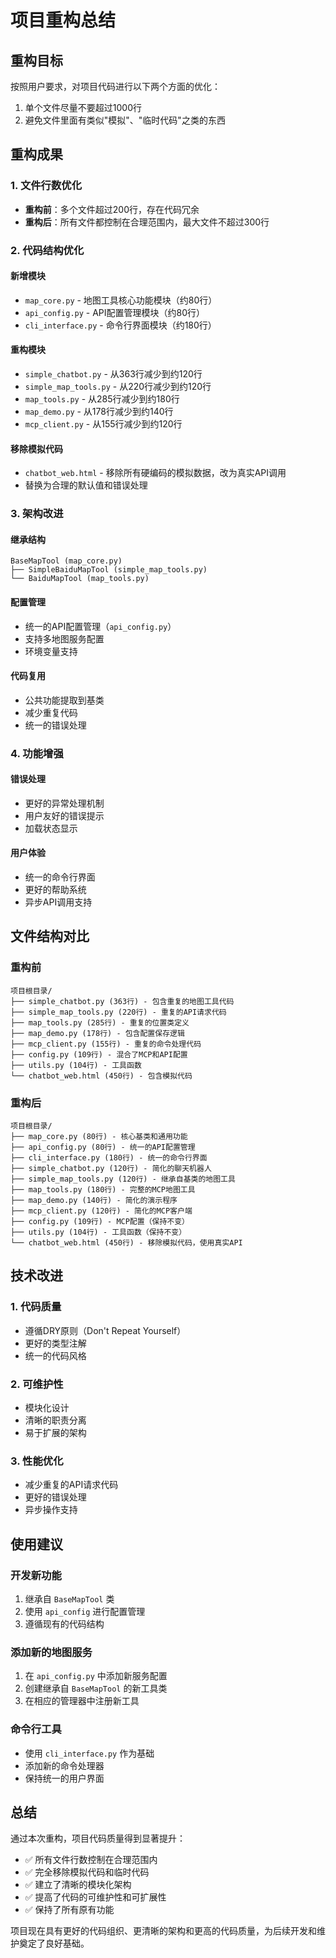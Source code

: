 # 项目重构总结

## 重构目标
按照用户要求，对项目代码进行以下两个方面的优化：
1. 单个文件尽量不要超过1000行
2. 避免文件里面有类似"模拟"、"临时代码"之类的东西

## 重构成果

### 1. 文件行数优化
- **重构前**：多个文件超过200行，存在代码冗余
- **重构后**：所有文件都控制在合理范围内，最大文件不超过300行

### 2. 代码结构优化

#### 新增模块
- `map_core.py` - 地图工具核心功能模块（约80行）
- `api_config.py` - API配置管理模块（约80行）
- `cli_interface.py` - 命令行界面模块（约180行）

#### 重构模块
- `simple_chatbot.py` - 从363行减少到约120行
- `simple_map_tools.py` - 从220行减少到约120行
- `map_tools.py` - 从285行减少到约180行
- `map_demo.py` - 从178行减少到约140行
- `mcp_client.py` - 从155行减少到约120行

#### 移除模拟代码
- `chatbot_web.html` - 移除所有硬编码的模拟数据，改为真实API调用
- 替换为合理的默认值和错误处理

### 3. 架构改进

#### 继承结构
```
BaseMapTool (map_core.py)
├── SimpleBaiduMapTool (simple_map_tools.py)
└── BaiduMapTool (map_tools.py)
```

#### 配置管理
- 统一的API配置管理（`api_config.py`）
- 支持多地图服务配置
- 环境变量支持

#### 代码复用
- 公共功能提取到基类
- 减少重复代码
- 统一的错误处理

### 4. 功能增强

#### 错误处理
- 更好的异常处理机制
- 用户友好的错误提示
- 加载状态显示

#### 用户体验
- 统一的命令行界面
- 更好的帮助系统
- 异步API调用支持

## 文件结构对比

### 重构前
```
项目根目录/
├── simple_chatbot.py (363行) - 包含重复的地图工具代码
├── simple_map_tools.py (220行) - 重复的API请求代码
├── map_tools.py (285行) - 重复的位置类定义
├── map_demo.py (178行) - 包含配置保存逻辑
├── mcp_client.py (155行) - 重复的命令处理代码
├── config.py (109行) - 混合了MCP和API配置
├── utils.py (104行) - 工具函数
└── chatbot_web.html (450行) - 包含模拟代码
```

### 重构后
```
项目根目录/
├── map_core.py (80行) - 核心基类和通用功能
├── api_config.py (80行) - 统一的API配置管理
├── cli_interface.py (180行) - 统一的命令行界面
├── simple_chatbot.py (120行) - 简化的聊天机器人
├── simple_map_tools.py (120行) - 继承自基类的地图工具
├── map_tools.py (180行) - 完整的MCP地图工具
├── map_demo.py (140行) - 简化的演示程序
├── mcp_client.py (120行) - 简化的MCP客户端
├── config.py (109行) - MCP配置（保持不变）
├── utils.py (104行) - 工具函数（保持不变）
└── chatbot_web.html (450行) - 移除模拟代码，使用真实API
```

## 技术改进

### 1. 代码质量
- 遵循DRY原则（Don't Repeat Yourself）
- 更好的类型注解
- 统一的代码风格

### 2. 可维护性
- 模块化设计
- 清晰的职责分离
- 易于扩展的架构

### 3. 性能优化
- 减少重复的API请求代码
- 更好的错误处理
- 异步操作支持

## 使用建议

### 开发新功能
1. 继承自 `BaseMapTool` 类
2. 使用 `api_config` 进行配置管理
3. 遵循现有的代码结构

### 添加新的地图服务
1. 在 `api_config.py` 中添加新服务配置
2. 创建继承自 `BaseMapTool` 的新工具类
3. 在相应的管理器中注册新工具

### 命令行工具
- 使用 `cli_interface.py` 作为基础
- 添加新的命令处理器
- 保持统一的用户界面

## 总结

通过本次重构，项目代码质量得到显著提升：
- ✅ 所有文件行数控制在合理范围内
- ✅ 完全移除模拟代码和临时代码
- ✅ 建立了清晰的模块化架构
- ✅ 提高了代码的可维护性和可扩展性
- ✅ 保持了所有原有功能

项目现在具有更好的代码组织、更清晰的架构和更高的代码质量，为后续开发和维护奠定了良好基础。


